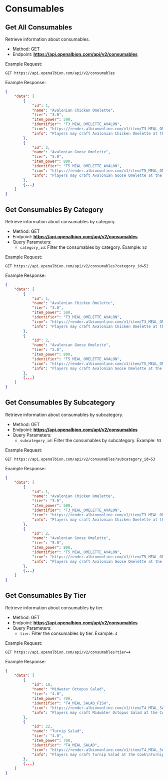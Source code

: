 # Consumables

## Get All Consumables

Retrieve information about consumables.

- Method: GET
- Endpoint: **https://api.openalbion.com/api/v2/consumables**

Example Request:
```http
GET https://api.openalbion.com/api/v2/consumables
```

Example Response:
```json
{
    "data": [
        {
            "id": 1,
            "name": "Avalonian Chicken Omelette",
            "tier": "3.0",
            "item_power": 500,
            "identifier": "T3_MEAL_OMELETTE_AVALON",
            "icon": "https://render.albiononline.com/v1/item/T3_MEAL_OMELETTE_AVALON@0.png?quality=0&size=217&locale=en",
            "info": "Players may craft Avalonian Chicken Omelette at the Cook\nAvalonian Chicken Omelette may add nutrition to crafting stations\nPlayers may only have one type of Food active at one time\nEffects of Avalonian Chicken Omelette last for 30 minutes\nAvalonian Chicken Omelette per craft: 10\n"
        },
        {
            "id": 2,
            "name": "Avalonian Goose Omelette",
            "tier": "5.0",
            "item_power": 800,
            "identifier": "T5_MEAL_OMELETTE_AVALON",
            "icon": "https://render.albiononline.com/v1/item/T5_MEAL_OMELETTE_AVALON@0.png?quality=0&size=217&locale=en",
            "info": "Players may craft Avalonian Goose Omelette at the Cook\nAvalonian Goose Omelette may add nutrition to crafting stations\nPlayers may only have one type of Food active at one time\nEffects of Avalonian Goose Omelette last for 30 minutes\nAvalonian Goose Omelette per craft: 10\n"
        },
        {...}
    ]
}
```

## Get Consumables By Category

Retrieve information about consumables by category.

- Method: GET
- Endpoint: **https://api.openalbion.com/api/v2/consumables**
- Query Parameters:
  - `category_id`: Filter the consumables by category. Example: `52`

Example Request:
```http
GET https://api.openalbion.com/api/v2/consumables?category_id=52
```

Example Response:
```json
{
    "data": [
        {
            "id": 1,
            "name": "Avalonian Chicken Omelette",
            "tier": "3.0",
            "item_power": 500,
            "identifier": "T3_MEAL_OMELETTE_AVALON",
            "icon": "https://render.albiononline.com/v1/item/T3_MEAL_OMELETTE_AVALON@0.png?quality=0&size=217&locale=en",
            "info": "Players may craft Avalonian Chicken Omelette at the Cook\nAvalonian Chicken Omelette may add nutrition to crafting stations\nPlayers may only have one type of Food active at one time\nEffects of Avalonian Chicken Omelette last for 30 minutes\nAvalonian Chicken Omelette per craft: 10\n"
        },
        {
            "id": 2,
            "name": "Avalonian Goose Omelette",
            "tier": "5.0",
            "item_power": 800,
            "identifier": "T5_MEAL_OMELETTE_AVALON",
            "icon": "https://render.albiononline.com/v1/item/T5_MEAL_OMELETTE_AVALON@0.png?quality=0&size=217&locale=en",
            "info": "Players may craft Avalonian Goose Omelette at the Cook\nAvalonian Goose Omelette may add nutrition to crafting stations\nPlayers may only have one type of Food active at one time\nEffects of Avalonian Goose Omelette last for 30 minutes\nAvalonian Goose Omelette per craft: 10\n"
        },
        {...}
    ]
}
```

## Get Consumables By Subcategory

Retrieve information about consumables by subcategory.

- Method: GET
- Endpoint: **https://api.openalbion.com/api/v2/consumables**
- Query Parameters:
  - `subcategory_id`: Filter the consumables by subcategory. Example: `53`

Example Request:
```http
GET https://api.openalbion.com/api/v2/consumables?subcategory_id=53
```

Example Response:
```json
{
    "data": [
        {
            "id": 1,
            "name": "Avalonian Chicken Omelette",
            "tier": "3.0",
            "item_power": 500,
            "identifier": "T3_MEAL_OMELETTE_AVALON",
            "icon": "https://render.albiononline.com/v1/item/T3_MEAL_OMELETTE_AVALON@0.png?quality=0&size=217&locale=en",
            "info": "Players may craft Avalonian Chicken Omelette at the Cook\nAvalonian Chicken Omelette may add nutrition to crafting stations\nPlayers may only have one type of Food active at one time\nEffects of Avalonian Chicken Omelette last for 30 minutes\nAvalonian Chicken Omelette per craft: 10\n"
        },
        {
            "id": 2,
            "name": "Avalonian Goose Omelette",
            "tier": "5.0",
            "item_power": 800,
            "identifier": "T5_MEAL_OMELETTE_AVALON",
            "icon": "https://render.albiononline.com/v1/item/T5_MEAL_OMELETTE_AVALON@0.png?quality=0&size=217&locale=en",
            "info": "Players may craft Avalonian Goose Omelette at the Cook\nAvalonian Goose Omelette may add nutrition to crafting stations\nPlayers may only have one type of Food active at one time\nEffects of Avalonian Goose Omelette last for 30 minutes\nAvalonian Goose Omelette per craft: 10\n"
        },
        {...}
    ]
}
```

## Get Consumables By Tier

Retrieve information about consumables by tier.

- Method: GET
- Endpoint: **https://api.openalbion.com/api/v2/consumables**
- Query Parameters:
  - `tier`: Filter the consumables by tier. Example: `4`

Example Request:
```http
GET https://api.openalbion.com/api/v2/consumables?tier=4
```

Example Response:
```json
{
    "data": [
        {
            "id": 18,
            "name": "Midwater Octopus Salad",
            "tier": "4.0",
            "item_power": 700,
            "identifier": "T4_MEAL_SALAD_FISH",
            "icon": "https://render.albiononline.com/v1/item/T4_MEAL_SALAD_FISH@0.png?quality=0&size=217&locale=en",
            "info": "Players may craft Midwater Octopus Salad at the Cook\nMidwater Octopus Salad may add nutrition to crafting stations\nPlayers may only have one type of Food active at one time\nEffects of Midwater Octopus Salad last for 2 minutes\nMidwater Octopus Salad per craft: 1\n"
        },
        {
            "id": 22,
            "name": "Turnip Salad",
            "tier": "4.0",
            "item_power": 700,
            "identifier": "T4_MEAL_SALAD",
            "icon": "https://render.albiononline.com/v1/item/T4_MEAL_SALAD@0.png?quality=0&size=217&locale=en",
            "info": "Players may craft Turnip Salad at the Cook\nTurnip Salad may add nutrition to crafting stations and is the Favorite Dish at the Toolmaker\nPlayers may only have one type of Food active at one time\nEffects of Turnip Salad last for 30 minutes\nTurnip Salad per craft: 10 ( takes 2.16 nutrition to make 10 based on the equation: (item value)*.01125 )\n"
        },
        {...}
    ]
}
```